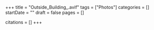 +++
title = "Outside_Building_.avif"
tags = ["Photos"]
categories = []
startDate = ""
draft = false
pages = []

citations = []
+++
